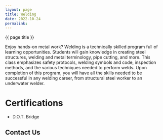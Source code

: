 ```yaml
---
layout: page
title: Welding
date: 2022-10-24
permalink:
---
```


{{ page.title }}

Enjoy hands-on metal work? Welding is a technically skilled program full of learning opportunities. Students will gain knowledge in creating steel structures, welding and metal terminology, pipe cutting, and more. This class emphasizes safety protocols, welding symbols and code, inspection methods, and the various techniques needed to perform welds. Upon completion of this program, you will have all the skills needed to be successful in any welding career, from structural steel worker to an underwater welder.

# Certifications 

- D.O.T. Bridge

## Contact Us